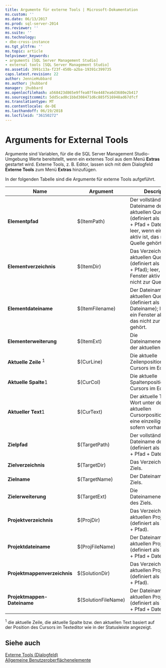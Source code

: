 ```yaml
---
title: Argumente für externe Tools | Microsoft-Dokumentation
ms.custom: ''
ms.date: 06/13/2017
ms.prod: sql-server-2014
ms.reviewer: ''
ms.suite: ''
ms.technology:
- dbe-cross-instance
ms.tgt_pltfrm: ''
ms.topic: article
helpviewer_keywords:
- arguments [SQL Server Management Studio]
- external tools [SQL Server Management Studio]
ms.assetid: 3991c13a-f23f-450b-a2ba-19391c399735
caps.latest.revision: 22
author: JennieHubbard
ms.author: jhubbard
manager: jhubbard
ms.openlocfilehash: a568423d865e9ffea07f4e4487ea6d3680e2b417
ms.sourcegitcommit: 5dd5cad0c1bbd308471d6c885f516948ad67dfcf
ms.translationtype: MT
ms.contentlocale: de-DE
ms.lasthandoff: 06/19/2018
ms.locfileid: "36150272"
---
```

# <a name="arguments-for-external-tools"></a>Arguments for External Tools
  Argumente sind Variablen, für die die SQL Server Management Studio-Umgebung Werte bereitstellt, wenn ein externes Tool aus dem Menü **Extras** gestartet wird. Externe Tools, z. B. Editor, lassen sich mit dem Dialogfeld **Externe Tools** zum Menü **Extras** hinzufügen.  
  
 In der folgenden Tabelle sind die Argumente für externe Tools aufgeführt.  
  
|Name|Argument|Description|  
|----------|--------------|-----------------|  
|**Elementpfad**|$(ItemPath)|Der vollständige Dateiname der aktuellen Quelle (definiert als Laufwerk + Pfad + Dateiname); leer, wenn ein Fenster aktiv ist, das nicht zur Quelle gehört.|  
|**Elementverzeichnis**|$(ItemDir)|Das Verzeichnis der aktuellen Quelle (definiert als Laufwerk + Pfad); leer, wenn ein Fenster aktiv ist, das nicht zur Quelle gehört.|  
|**Elementdateiname**|$(ItemFilename)|Der Dateiname der aktuellen Quelle (definiert als Dateiname); leer, wenn ein Fenster aktiv ist, das nicht zur Quelle gehört.|  
|**Elementerweiterung**|$(ItemExt)|Die Dateinamenerweiterung der aktuellen Quelle.|  
|**Aktuelle Zeile** <sup>1</sup>|$(CurLine)|Die aktuelle Zeilenposition des Cursors im Editor.|  
|**Aktuelle Spalte**1|$(CurCol)|Die aktuelle Spaltenposition des Cursors im Editor.|  
|**Aktueller Text**1|$(CurText)|Der aktuelle Text (das Wort unter der aktuellen Cursorposition oder eine einzeilige Auswahl, sofern vorhanden).|  
|**Zielpfad**|$(TargetPath)|Der vollständige Dateiname des Ziels (definiert als Laufwerk + Pfad + Dateiname).|  
|**Zielverzeichnis**|$(TargetDir)|Das Verzeichnis des Ziels.|  
|**Zielname**|$(TargetName)|Der Dateiname des Ziels.|  
|**Zielerweiterung**|$(TargetExt)|Die Dateinamenerweiterung des Ziels.|  
|**Projektverzeichnis**|$(ProjDir)|Das Verzeichnis des aktuellen Projekts (definiert als Laufwerk + Pfad).|  
|**Projektdateiname**|$(ProjFileName)|Der Dateiname des aktuellen Projekts (definiert als Laufwerk + Pfad + Dateiname).|  
|**Projektmappenverzeichnis**|$(SolutionDir)|Das Verzeichnis der aktuellen Projektmappe (definiert als Laufwerk + Pfad).|  
|**Projektmappen-Dateiname**|$(SolutionFileName)|Der Dateiname der aktuellen Projektmappe (definiert als Laufwerk + Pfad + Dateiname).|  
  
 <sup>1</sup> die aktuelle Zeile, die aktuelle Spalte bzw. den aktuellen Text basiert auf der Position des Cursors im Texteditor wie in der Statusleiste angezeigt.  
  
## <a name="see-also"></a>Siehe auch  
 [Externe Tools (Dialogfeld)](external-tools-dialog-box.md)   
 [Allgemeine Benutzeroberflächenelemente](general-user-interface-elements.md)  
  
  
